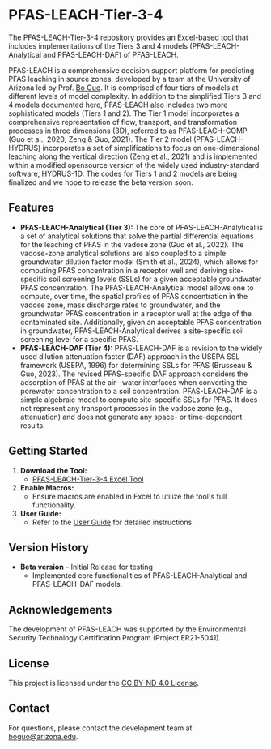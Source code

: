 # PFAS-LEACH-Tier-3-4

The PFAS-LEACH-Tier-3-4 repository provides an Excel-based tool that includes implementations of the Tiers 3 and 4 models (PFAS-LEACH-Analytical and PFAS-LEACH-DAF) of PFAS-LEACH. 

PFAS-LEACH is a comprehensive decision support platform for predicting PFAS leaching in source zones, developed by a team at the University of Arizona led by Prof. [Bo Guo](https://guolab.arizona.edu/). It is comprised of four tiers of models at different levels of model complexity. In addition to the simplified Tiers 3 and 4 models documented here, PFAS-LEACH also includes two more sophisticated models (Tiers 1 and 2). The Tier 1 model incorporates a comprehensive representation of flow, transport, and transformation processes in three dimensions (3D), referred to as PFAS-LEACH-COMP (Guo et al., 2020; Zeng & Guo, 2021). The Tier 2 model (PFAS-LEACH-HYDRUS) incorporates a set of simplifications to focus on one-dimensional leaching along the vertical direction (Zeng et al., 2021) and is implemented within a modified opensource version of the widely used industry-standard software, HYDRUS-1D. The codes for Tiers 1 and 2 models are being finalized and we hope to release the beta version soon.

## Features

- **PFAS-LEACH-Analytical (Tier 3):** The core of PFAS-LEACH-Analytical is a set of analytical solutions that solve the partial differential equations for the leaching of PFAS in the vadose zone (Guo et al., 2022). The vadose-zone analytical solutions are also coupled to a simple groundwater dilution factor model (Smith et al., 2024), which allows for computing PFAS concentration in a receptor well and deriving site-specific soil screening levels (SSLs) for a given acceptable groundwater PFAS concentration. The PFAS-LEACH-Analytical model allows one to compute, over time, the spatial profiles of PFAS concentration in the vadose zone, mass discharge rates to groundwater, and the groundwater PFAS concentration in a receptor well at the edge of the contaminated site. Additionally, given an acceptable PFAS concentration in groundwater, PFAS-LEACH-Analytical derives a site-specific soil screening level for a specific PFAS.
- **PFAS-LEACH-DAF (Tier 4):** PFAS-LEACH-DAF is a revision to the widely used dilution attenuation factor (DAF) approach in the USEPA SSL framework (USEPA, 1996) for determining SSLs for PFAS (Brusseau & Guo, 2023). The revised PFAS-specific DAF approach considers the adsorption of PFAS at the air--water interfaces when converting the porewater concentration to a soil concentration. PFAS-LEACH-DAF is a simple algebraic model to compute site-specific SSLs for PFAS. It does not represent any transport processes in the vadose zone (e.g., attenuation) and does not generate any space- or time-dependent results.

## Getting Started

1. **Download the Tool:**
   - [PFAS-LEACH-Tier-3-4 Excel Tool](https://github.com/GuoSFPLab/PFAS-LEACH-Tier-3-4/releases)
2. **Enable Macros:**
   - Ensure macros are enabled in Excel to utilize the tool's full functionality.
3. **User Guide:**
   - Refer to the [User Guide](https://github.com/GuoSFPLab/PFAS-LEACH-Tier-3-4/releases) for detailed instructions.

## Version History

- **Beta version** - Initial Release for testing
  - Implemented core functionalities of PFAS-LEACH-Analytical and PFAS-LEACH-DAF models.

## Acknowledgements

The development of PFAS-LEACH was supported by the Environmental Security Technology Certification Program (Project ER21-5041).

## License

This project is licensed under the [CC BY-ND 4.0 License](https://github.com/GuoSFPLab/PFAS-LEACH-Tier-3-4/blob/main/LICENSE).

## Contact

For questions, please contact the development team at boguo@arizona.edu.
